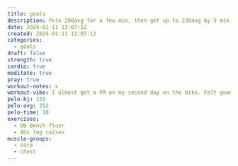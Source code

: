```yaml
---
title: goals
description: Pelo 200avg for a few min, then get up to 230avg by 5 min. Superset of DB bench at 50, 60, 60 with leg raises of 10 on last two
date: 2024-01-11 13:07:12
created: 2024-01-11 13:07:12
categories:
  - goals
draft: false
strength: true
cardio: true
meditate: true
pray: true
workout-notes: x
workout-vibe: I almost got a PR on my second day on the bike. Felt good to get back on.
pelo-kj: 153
pelo-avg: 252
pelo-time: 10
exercises:
  - DB Bench floor
  - Abs leg raises
muscle-groups:
  - core
  - chest
---
```

